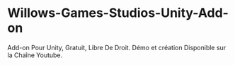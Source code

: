 # Willows-Games-Studios-Unity-Add-on

Add-on Pour Unity, Gratuit, Libre De Droit.
Démo et création Disponible sur la Chaîne Youtube.
